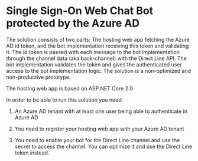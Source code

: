 # Single Sign-On Web Chat Bot protected by the Azure AD 
The solution consists of two parts:
The hosting web app fetching the Azure AD id token, and the bot implementation receiving this token and validating it.
The id token is passed with each message to the bot implementation through the channel data (aka back-channel) with the Direct Line API. The bot implementation validates the token and gives the authenticated user access to the bot implementation logic. 
The solution is a non-optimized and non-productive prototype. 

The hosting web app is based on ASP.NET Core 2.0

In order to be able to run this solution you need: 

1. An Azure AD tenant with at least one user being able to authenticate in Azure AD

2. You need to register your hosting web app with your Azure AD tenant

3. You need to enable your bot for the Direct Line channel and use the secret to access the channel. You can optimize it and use the Direct Line token instead.

